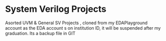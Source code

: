 # System Verilog Projects
 Asorted UVM & General SV Projects , cloned from my EDAPlayground account
 as the EDA account s on institution ID, it will be suspended after my graduation. Its a backup file in GIT
